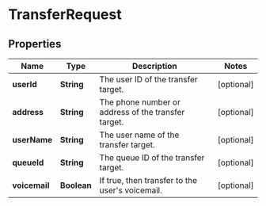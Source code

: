 
# TransferRequest

## Properties
Name | Type | Description | Notes
------------ | ------------- | ------------- | -------------
**userId** | **String** | The user ID of the transfer target. |  [optional]
**address** | **String** | The phone number or address of the transfer target. |  [optional]
**userName** | **String** | The user name of the transfer target. |  [optional]
**queueId** | **String** | The queue ID of the transfer target. |  [optional]
**voicemail** | **Boolean** | If true, then transfer to the user&#39;s voicemail. |  [optional]



